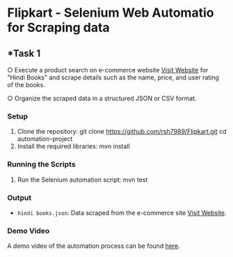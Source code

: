 # Flipkart - Selenium Web Automatio for Scraping data

## *Task 1 
○ Execute a product search on e-commerce website [Visit Website](https://www.flipkart.com/"Flipkart") for "Hindi Books" and scrape details such as the name, price, and user rating of the books.

○ Organize the scraped data in a structured JSON or CSV format.

### Setup
1. Clone the repository:
  git clone https://github.com/rsh7989/Flipkart.git
  cd automation-project
2. Install the required libraries:
   mvn install

### Running the Scripts
1. Run the Selenium automation script:
   mvn test

### Output
- `hindi books.json`: Data scraped from the e-commerce site [Visit Website](https://www.flipkart.com/"Flipkart").

### Demo Video
A demo video of the automation process can be found [here](https://drive.google.com/file/d/1rs1xI3-wrnS3qyHonVzs7FmyS7FuAtaF/view?usp=drive_link).



